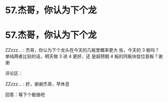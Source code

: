 # 57.杰哥，你认为下个龙

# 57.杰哥，你认为下个龙

ZZzzz... : 杰哥，你认为下个龙头在今天的几板里概率更大 些，今天的 3 板吗？单纯两者比较的话，明天做 3 进 4 更好，还 是超预期 4 板的同板块低位首板？谢谢

评论区：

ZZzzz... : 好，谢谢杰哥，早休息

回答：等下个极值吧
